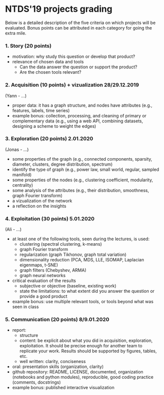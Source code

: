 # NTDS'19 projects grading

Below is a detailed description of the five criteria on which projects will be evaluated.
Bonus points can be attributed in each category for going the extra mile.

### 1. Story (20 points)

* motivation: why study this question or develop that product?
* relevance of chosen data and tools
	* Can the data answer the question or support the product?
	* Are the chosen tools relevant?

### 2. Acquisition (10 points) + vizualization 28/29.12.2019
(Yann - ...)

* proper data: it has a graph structure, and nodes have attributes (e.g., features, labels, time series)
* example bonus: collection, processing, and cleaning of primary or complementary data (e.g., using a web API, combining datasets, designing a scheme to weight the edges)

### 3. Exploration (20 points) 2.01.2020
(Jonas - ...)

* some properties of the graph (e.g., connected components, sparsity, diameter, clusters, degree distribution, spectrum)
* identify the type of graph (e.g., power law, small world, regular, sampled manifold)
* some properties of the nodes (e.g., clustering coefficient, modularity, centrality)
* some analysis of the attributes (e.g., their distribution, smoothness, graph Fourier transform)
* a vizualization of the network
* a reflection on the insights

### 4. Exploitation (30 points) 5.01.2020
(Ali - ...)
* at least one of the following tools, seen during the lectures, is used:
	* clustering (spectral clustering, k-means)
	* graph Fourier transform
	* regularization (graph Tikhonov, graph total variation)
	* dimensionality reduction (PCA, MDS, LLE, ISOMAP, Laplacian eigenmaps, t-SNE)
	* graph filters (Chebyshev, ARMA)
	* graph neural networks
* critical evaluation of the results
	* subjective or objective (baseline, existing work)
	* state the limitations: to what extent did you answer the question or provide a good product
* example bonus: use multiple relevant tools, or tools beyond what was seen in class

### 5. Communication (20 points) 8/9.01.2020

* report:
	* structure
	* content: be explicit about what you did in acquisition, exploration, exploitation. It should be precise enough for another team to replicate your work. Results should be supported by figures, tables, etc.
	* well written: clarity, conciseness
* oral: presentation skills (organization, clarity)
* github repository: README, LICENSE, documented, organization (notebooks and python modules), reproducible, good coding practice (comments, docstrings)
* example bonus: published interactive visualization
